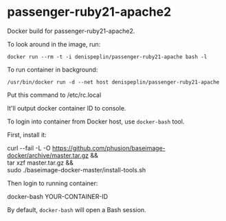 passenger-ruby21-apache2
========================

Docker build for passenger-ruby21-apache2.

To look around in the image, run:

    docker run --rm -t -i denispeplin/passenger-ruby21-apache bash -l

To run container in background:

    /usr/bin/docker run -d --net host denispeplin/passenger-ruby21-apache

Put this command to /etc/rc.local

It'll output docker container ID to console.

To login into container from Docker host, use `docker-bash` tool.

First, install it:

  curl --fail -L -O https://github.com/phusion/baseimage-docker/archive/master.tar.gz && \
    tar xzf master.tar.gz && \
    sudo ./baseimage-docker-master/install-tools.sh

Then login to running container:

  docker-bash YOUR-CONTAINER-ID

By default, `docker-bash` will open a Bash session.
